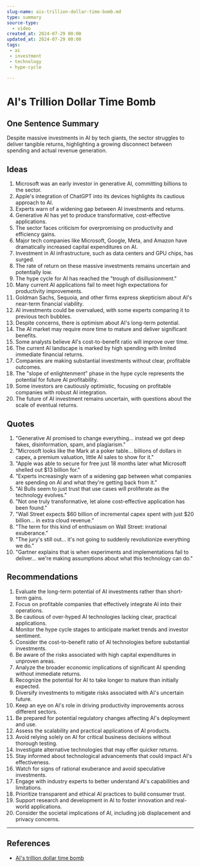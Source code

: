 ```yaml
---
slug-name: ais-trillion-dollar-time-bomb.md
type: summary
source-type:
  - video
created_at: 2024-07-29 00:00
updated_at: 2024-07-29 00:00
tags:
 - ai
 - investment
 - technology
 - hype-cycle

---
```


# AI's Trillion Dollar Time Bomb

## One Sentence Summary

Despite massive investments in AI by tech giants, the sector struggles to deliver tangible returns, highlighting a growing disconnect between spending and actual revenue generation.

## Ideas

1. Microsoft was an early investor in generative AI, committing billions to the sector.
2. Apple's integration of ChatGPT into its devices highlights its cautious approach to AI.
3. Experts warn of a widening gap between AI investments and returns.
4. Generative AI has yet to produce transformative, cost-effective applications.
5. The sector faces criticism for overpromising on productivity and efficiency gains.
6. Major tech companies like Microsoft, Google, Meta, and Amazon have dramatically increased capital expenditures on AI.
7. Investment in AI infrastructure, such as data centers and GPU chips, has surged.
8. The rate of return on these massive investments remains uncertain and potentially low.
9. The hype cycle for AI has reached the "trough of disillusionment."
10. Many current AI applications fail to meet high expectations for productivity improvements.
11. Goldman Sachs, Sequoia, and other firms express skepticism about AI's near-term financial viability.
12. AI investments could be overvalued, with some experts comparing it to previous tech bubbles.
13. Despite concerns, there is optimism about AI's long-term potential.
14. The AI market may require more time to mature and deliver significant benefits.
15. Some analysts believe AI's cost-to-benefit ratio will improve over time.
16. The current AI landscape is marked by high spending with limited immediate financial returns.
17. Companies are making substantial investments without clear, profitable outcomes.
18. The "slope of enlightenment" phase in the hype cycle represents the potential for future AI profitability.
19. Some investors are cautiously optimistic, focusing on profitable companies with robust AI integration.
20. The future of AI investment remains uncertain, with questions about the scale of eventual returns.

## Quotes

1. "Generative AI promised to change everything... instead we got deep fakes, disinformation, spam, and plagiarism."
2. "Microsoft looks like the Mark at a poker table... billions of dollars in capex, a premium valuation, little AI sales to show for it."
3. "Apple was able to secure for free just 18 months later what Microsoft shelled out $13 billion for."
4. "Experts increasingly warn of a widening gap between what companies are spending on AI and what they're getting back from it."
5. "AI Bulls seem to just trust that use cases will proliferate as the technology evolves."
6. "Not one truly transformative, let alone cost-effective application has been found."
7. "Wall Street expects $60 billion of incremental capex spent with just $20 billion... in extra cloud revenue."
8. "The term for this kind of enthusiasm on Wall Street: irrational exuberance."
9. "The jury's still out... it's not going to suddenly revolutionize everything we do."
10. "Gartner explains that is when experiments and implementations fail to deliver... we're making assumptions about what this technology can do."

## Recommendations

1. Evaluate the long-term potential of AI investments rather than short-term gains.
2. Focus on profitable companies that effectively integrate AI into their operations.
3. Be cautious of over-hyped AI technologies lacking clear, practical applications.
4. Monitor the hype cycle stages to anticipate market trends and investor sentiment.
5. Consider the cost-to-benefit ratio of AI technologies before substantial investments.
6. Be aware of the risks associated with high capital expenditures in unproven areas.
7. Analyze the broader economic implications of significant AI spending without immediate returns.
8. Recognize the potential for AI to take longer to mature than initially expected.
9. Diversify investments to mitigate risks associated with AI's uncertain future.
10. Keep an eye on AI's role in driving productivity improvements across different sectors.
11. Be prepared for potential regulatory changes affecting AI's deployment and use.
12. Assess the scalability and practical applications of AI products.
13. Avoid relying solely on AI for critical business decisions without thorough testing.
14. Investigate alternative technologies that may offer quicker returns.
15. Stay informed about technological advancements that could impact AI's effectiveness.
16. Watch for signs of rational exuberance and avoid speculative investments.
17. Engage with industry experts to better understand AI's capabilities and limitations.
18. Prioritize transparent and ethical AI practices to build consumer trust.
19. Support research and development in AI to foster innovation and real-world applications.
20. Consider the societal implications of AI, including job displacement and privacy concerns.

___

## References

- [AI's trillion dollar time bomb](https://www.youtube.com/watch?v=dx-tMK7w5g8)

